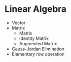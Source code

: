 # Linear Algebra

* Vector
* Matrix
    * Matrix
    * Identity Matrix
    * Augmented Matrix
* Gauss-Jordan Elimination
* Elementary row operation
